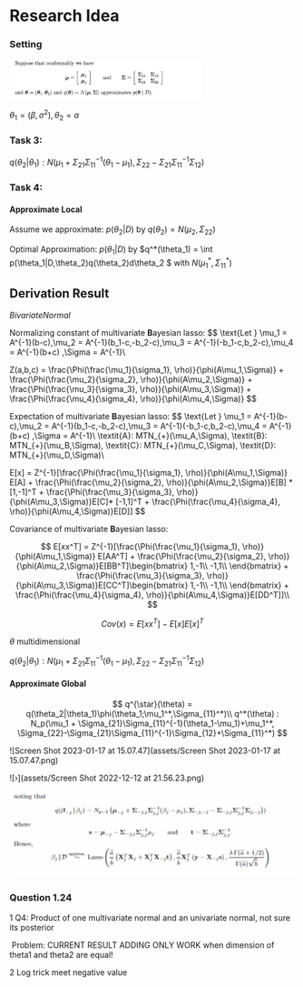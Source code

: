 # Research Idea

### Setting

<img src="assets/Screen Shot 2022-12-09 at 19.01.16.png" alt="Screen Shot 2022-12-09 at 19.01.16" style="zoom:33%;" />

$\theta_1 = (\beta,\sigma^2), \theta_2 = a$



### Task 3:

$q(\theta_2|\theta_1): N(\mu_1+\Sigma_{21}\Sigma_{11}^{-1}(\theta_1-\mu_1), \Sigma_{22}-\Sigma_{21}\Sigma_{11}^{-1}\Sigma_{12})$



### Task 4:

#### Approximate Local 

Assume we approximate:  $p(\theta_2|D)$ by $q(\theta_2) = N(\mu_2,\Sigma_{22})$

Optimal Approximation:  $p(\theta_1|D)$ by $q^*(\theta_1) = \int p(\theta_1|D,\theta_2)q(\theta_2)d\theta_2 $ with $N(\mu_1^*,\Sigma_{11}^*)$









## Derivation Result

$Bivariate Normal$



Normalizing constant of multivariate **B**ayesian lasso:
$$
\text{Let } \mu_1 = A^{-1}(b-c),\mu_2 = A^{-1}(b_1-c,-b_2-c),\mu_3 = A^{-1}(-b_1-c,b_2-c),\mu_4 = A^{-1}(b+c)  ,\Sigma = A^{-1}\\

Z(a,b,c) = \frac{\Phi(\frac{\mu_1}{\sigma_1}, \rho)}{\phi(A\mu_1,\Sigma)} + \frac{\Phi(\frac{\mu_2}{\sigma_2}, \rho)}{\phi(A\mu_2,\Sigma)} + \frac{\Phi(\frac{\mu_3}{\sigma_3}, \rho)}{\phi(A\mu_3,\Sigma)} + \frac{\Phi(\frac{\mu_4}{\sigma_4}, \rho)}{\phi(A\mu_4,\Sigma)}
$$


Expectation of multivariate **B**ayesian lasso: 
$$
\text{Let } \mu_1 = A^{-1}(b-c),\mu_2 = A^{-1}(b_1-c,-b_2-c),\mu_3 = A^{-1}(-b_1-c,b_2-c),\mu_4 = A^{-1}(b+c)  ,\Sigma = A^{-1}\\
\textit{A}: MTN_{+}(\mu_A,\Sigma), \textit{B}: MTN_{+}(\mu_B,\Sigma), \textit{C}: MTN_{+}(\mu_C,\Sigma), \textit{D}: MTN_{+}(\mu_D,\Sigma)\\

E[x] = Z^{-1}[\frac{\Phi(\frac{\mu_1}{\sigma_1}, \rho)}{\phi(A\mu_1,\Sigma)} E[A] + \frac{\Phi(\frac{\mu_2}{\sigma_2}, \rho)}{\phi(A\mu_2,\Sigma)}E[B] * [1,-1]^T + \frac{\Phi(\frac{\mu_3}{\sigma_3}, \rho)}{\phi(A\mu_3,\Sigma)}E[C]* [-1,1]^T  + \frac{\Phi(\frac{\mu_4}{\sigma_4}, \rho)}{\phi(A\mu_4,\Sigma)}E[D]]
$$




Covariance of multivariate **B**ayesian lasso: 

$$
E[xx^T] = Z^{-1}[\frac{\Phi(\frac{\mu_1}{\sigma_1}, \rho)}{\phi(A\mu_1,\Sigma)} E[AA^T] + \frac{\Phi(\frac{\mu_2}{\sigma_2}, \rho)}{\phi(A\mu_2,\Sigma)}E[BB^T]\begin{bmatrix}
1,-1\\
-1,1\\
\end{bmatrix} + \frac{\Phi(\frac{\mu_3}{\sigma_3}, \rho)}{\phi(A\mu_3,\Sigma)}E[CC^T]\begin{bmatrix}
1,-1\\
-1,1\\
\end{bmatrix} + \frac{\Phi(\frac{\mu_4}{\sigma_4}, \rho)}{\phi(A\mu_4,\Sigma)}E[DD^T]]\\
$$

$$
Cov(x) = E[xx^T] - E[x]E[x]^T
$$





$\theta$ multidimensional 



$q(\theta_2|\theta_1): N(\mu_1+\Sigma_{21}\Sigma_{11}^{-1}(\theta_1-\mu_1), \Sigma_{22}-\Sigma_{21}\Sigma_{11}^{-1}\Sigma_{12})$

#### Approximate Global


$$
q^{\star}(\theta) = q(\theta_2|\theta_1)\phi(\theta_1;\mu_1^*,\Sigma_{11}^*)\\
q^*(\theta) :  N_p(\mu_1 + \Sigma_{21}\Sigma_{11}^{-1}(\theta_1-\mu_1)+\mu_1^*, \Sigma_{22}-\Sigma_{21}\Sigma_{11}^{-1}\Sigma_{12}+\Sigma_{11}^*)
$$







![Screen Shot 2023-01-17 at 15.07.47](assets/Screen Shot 2023-01-17 at 15.07.47.png)

![›](assets/Screen Shot 2022-12-12 at 21.56.23.png)



​		<img src="assets/Screen Shot 2022-12-12 at 21.57.02.png" alt="Screen Shot 2022-12-12 at 21.57.02" style="zoom:60%;" />







### Question 1.24

1 Q4: Product of one multivariate normal and an univariate normal, not sure its posterior

​	Problem: CURRENT RESULT ADDING ONLY WORK when dimension of theta1 and theta2 are equal!

2 Log trick meet negative value



